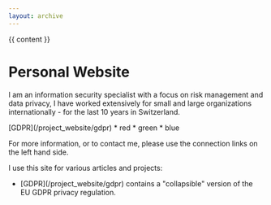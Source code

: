 ```yaml
---
layout: archive
---
```


{{ content }}
<p>
<h1>Personal Website </h1>

<p>
I am an information security specialist with a focus on risk management and data privacy, I have worked extensively for small and large organizations internationally - for the last 10 years in Switzerland.
<p>
[GDPR](/project_website/gdpr)
* red
* green
* blue

For more information, or to contact me, please use the connection links on the left hand side.  
<p>
I use this site for various articles and projects:
<ul>
<li> 
[GDPR](/project_website/gdpr) contains a "collapsible" version of the EU GDPR privacy regulation.</li>
</ul>

